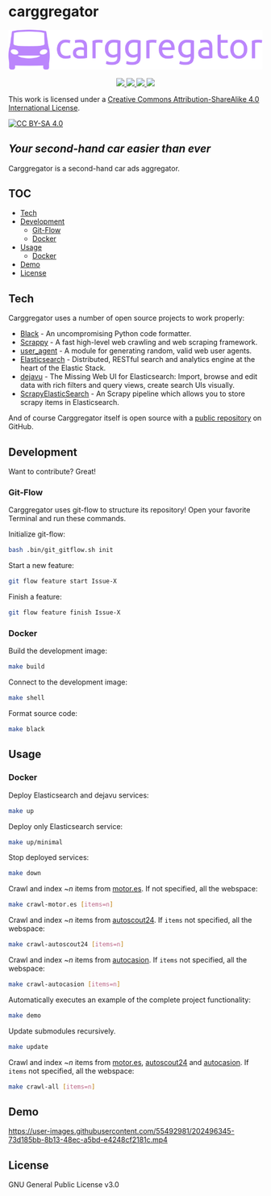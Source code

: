 # carggregator

<p align="center">
    <a href="https://github.com/eliseobao/carggregator/" alt="carggregator">
        <img src="https://github.com/eliseobao/carggregator/blob/develop/images/corporate/carggregator_logo_1.svg" />
    </a>
</p>


<p align="center">
    <a href="https://github.com/eliseobao/carggregator/blob/develop/LICENSE" alt="License">
        <img src="https://img.shields.io/github/license/eliseobao/carggregator" />
    </a>
    <a href="https://github.com/eliseobao/carggregator/graphs/contributors" alt="Contributors">
        <img src="https://img.shields.io/github/contributors/eliseobao/carggregator" />
    </a>
    <a href="https://github.com/eliseobao/carggregator/pulse" alt="Activity">
        <img src="https://img.shields.io/github/commit-activity/m/eliseobao/carggregator" />
    </a>
    <a href="#stars" alt="Stars">
        <img src="https://img.shields.io/github/stars/eliseobao/carggregator" />
    </a>
</p>


This work is licensed under a [Creative Commons Attribution-ShareAlike 4.0 International License][cc-by-sa].

[![CC BY-SA 4.0][cc-by-sa-image]][cc-by-sa]

[cc-by-sa]: http://creativecommons.org/licenses/by-sa/4.0/
[cc-by-sa-image]: https://licensebuttons.net/l/by-sa/4.0/88x31.png

## _Your second-hand car easier than ever_

Carggregator is a second-hand car ads aggregator.

## TOC

- [Tech](#tech)
- [Development](#development)
  * [Git-Flow](#git-flow)
  * [Docker](#docker)
- [Usage](#usage)
  * [Docker](#docker-1)
- [Demo](#demo)
- [License](#license)


## Tech

Carggregator uses a number of open source projects to work properly:

- [Black] - An uncompromising Python code formatter.
- [Scrappy] - A fast high-level web crawling and web scraping framework.
- [user_agent] - A module for generating random, valid web user agents.
- [Elasticsearch] - Distributed, RESTful search and analytics engine at the heart of the Elastic Stack.
- [dejavu] - The Missing Web UI for Elasticsearch: Import, browse and edit data with rich filters and query views, create search UIs visually.
- [ScrapyElasticSearch] - An Scrapy pipeline which allows you to store scrapy items in Elasticsearch.

And of course Carggregator itself is open source with a [public repository][carggregator] on GitHub.


## Development

Want to contribute? Great!


### Git-Flow

Carggregator uses git-flow to structure its repository! Open your favorite Terminal and run these commands.

Initialize git-flow:
```sh
bash .bin/git_gitflow.sh init
```

Start a new feature:
```sh
git flow feature start Issue-X
```

Finish a feature:
```sh
git flow feature finish Issue-X
```

### Docker

Build the development image:
```sh
make build
```

Connect to the development image:
```sh
make shell
```

Format source code:
```sh
make black
```


## Usage

### Docker

Deploy Elasticsearch and dejavu services:
```sh
make up
```

Deploy only Elasticsearch service:
```sh
make up/minimal
```

Stop deployed services:
```sh
make down
```

Crawl and index ~_n_ items from [motor.es](https://www.motor.es/coches-segunda-mano/).
If not specified, all the webspace:
```sh
make crawl-motor.es [items=n]
```

Crawl and index ~_n_ items from [autoscout24](https://www.autoscout24.es/lst?sort=standard&desc=0&ustate=N,U&atype=C&cy=E).
If `items` not specified, all the webspace:
```sh
make crawl-autoscout24 [items=n]
```

Crawl and index ~_n_ items from [autocasion](https://www.autocasion.com/coches-ocasion).
If `items` not specified, all the webspace:
```sh
make crawl-autocasion [items=n]
```

Automatically executes an example of the complete project functionality:
```sh
make demo
```

Update submodules recursively.
```sh
make update
```

Crawl and index ~_n_ items from [motor.es](https://www.motor.es/coches-segunda-mano/),
[autoscout24](https://www.autoscout24.es/lst?sort=standard&desc=0&ustate=N,U&atype=C&cy=E) and
[autocasion](https://www.autocasion.com/coches-ocasion). If `items` not specified, all the webspace:
```sh
make crawl-all [items=n]
```

## Demo


https://user-images.githubusercontent.com/55492981/202496345-73d185bb-8b13-48ec-a5bd-e4248cf2181c.mp4


## License

GNU General Public License v3.0


[carggregator]: <https://github.com/eliseobao/carggregator>
[git-repo-url]: <https://github.com/eliseobao/carggregator.git>

[Black]: <https://github.com/psf/black>
[Scrappy]: <https://github.com/scrapy/scrapy>
[user_agent]: <https://github.com/lorien/user_agent>
[Elasticsearch]: <https://github.com/elastic/elasticsearch>
[dejavu]: <https://github.com/appbaseio/dejavu>
[ScrapyElasticSearch]: <https://github.com/jayzeng/scrapy-elasticsearch>
